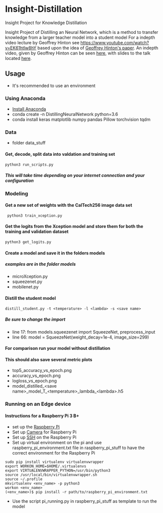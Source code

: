 # Insight-Distillation
Insight Project for Knowledge Distillation

Insight Project of Distilling an Neural Network, which is a method to transfer knowledge from a larger teacher model into a student model
For a indepth video lecture by Geoffrey Hinton see
https://www.youtube.com/watch?v=EK61htlw8hY
based upon the idea of [Geoffrey Hinton's paper](https://arxiv.org/abs/1503.02531).
An indepth video, given by Geoffrey Hinton can be seen [here](https://www.youtube.com/watch?v=EK61htlw8hY), with slides to the talk located [here](http://www.ttic.edu/dl/dark14.pdf).

## Usage
* It's recommended to use an environment
### Using Anaconda
* [Install Anaconda](https://www.anaconda.com/distribution/)
* conda create -n DistillingNeuralNetwork python=3.6
* conda install keras matplotlib numpy pandas Pillow torchvision tqdm

### Data 
* folder data_stuff
#### Get, decode, split data into valdation and training set
```
python3 run_scripts.py
```
##### This will take time depending on your internet connection and your configuration
### Modeling
#### Get a new set of weights with the CalTech256 image data set
```
 python3 train_xception.py
``` 
#### Get the logits from the Xception model and store them for both the training and validation dataset
```
python3 get_logits.py
```
#### Create a model and save it in the folders models
##### examples are in the folder models
* microXception.py
* squeezenet.py
* mobilenet.py
#### Distill the student model
```
distill_student.py -t <temperature> -l <lambda> -s <save name>
```
##### Be sure to change the import
* line 17: from models.squeezenet import SqueezeNet, preprocess_input
* line 66: model = SqueezeNet(weight_decay=1e-4, image_size=299)
#### For comparison run your model without distillation
#### This should also save several metric plots
* top5_accuracy_vs_epoch.png
* accuracy_vs_epoch.png
* logloss_vs_epoch.png
* model\_distilled\_\<save name\>\_model\_T\_\<temperature\>\_lambda\_\<lambda\>.h5
### Running on an Edge device
#### Instructions for a Raspberry Pi 3 B+
* set up the [Raspberry Pi](https://projects.raspberrypi.org/en/projects/raspberry-pi-setting-up)
* Set up [Camera](https://www.raspberrypi.org/documentation/configuration/camera.md) for Raspberry Pi
* Set up [SSH](https://www.raspberrypi.org/documentation/remote-access/ssh/) on the Raspberry Pi
* Set up virtual environment on the pi and use raspberry_pi_environment.txt file in raspberry_pi_stuff to have the correct environment for the Raspberry Pi
```
sudo pip install virtualenv virtualenvwrapper 
export WORKON_HOME=$HOME/.virtualenvs
export VIRTUALENVWRAPPER_PYTHON=/usr/bin/python3
source /usr/local/bin/virtualenvwrapper.sh
source ~/.profile
mkvirtualenv <env_name> -p python3
workon <env_name>
(<env_name>)$ pip install -r path/to/raspberry_pi_environment.txt
```
* Use the script pi_running.py in raspberry_pi_stuff as template to run the model



